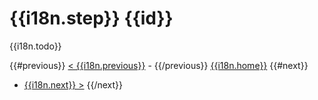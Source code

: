 # {{i18n.step}} {{id}}

{{i18n.todo}}

{{#previous}}
<a href="../../step-{{previousId}}/{{lang}}/README.md">< {{i18n.previous}}</a> -
{{/previous}}
<a href="../../../README.md">{{i18n.home}}</a>
{{#next}}
- <a href="../../step-{{nextId}}/{{lang}}/README.md">{{i18n.next}} ></a>
{{/next}}
